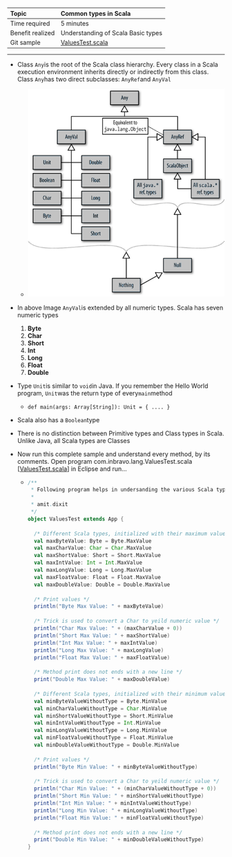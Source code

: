 | Topic | Common types in Scala |
| :--- | :--- |
| Time required | 5 minutes |
| Benefit realized | Understanding of Scala Basic types |
| Git sample | [ValuesTest.scala](https://github.com/inbravo/scala-src/blob/master/src/main/scala/com/inbravo/lang/ValuesTest.scala) |

---

* Class `Any`is the root of the Scala class hierarchy. Every class in a Scala execution environment inherits directly or indirectly from this class. Class `Any`has two direct subclasses: `AnyRef`and `AnyVal`

  * ![](/assets/types.png)

* In above Image `AnyVal`is extended by all numeric types. Scala has seven numeric types  
  1. **Byte**  
  2. **Char**  
  3. **Short**  
  4. **Int**  
  5. **Long**  
  6. **Float**  
  7. **Double**

* Type `Unit`is similar to `void`in Java. If you remember the Hello World program, `Unit`was the return type of every`main`method

  * `def main(args: Array[String]): Unit = { .... }`

* Scala also has a `Boolean`type
* There is no distinction between Primitive types and Class types in Scala. Unlike Java, all Scala types are Classes
* Now run this complete sample and understand every method, by its comments. Open program com.inbravo.lang.ValuesTest.scala \[[ValuesTest.scala](https://github.com/inbravo/scala-src/blob/master/src/main/scala/com/inbravo/lang/ValuesTest.scala)\] in Eclipse and run...

  * ```scala
    /**
     * Following program helps in undersanding the various Scala types
     *
     * amit.dixit
     */
    object ValuesTest extends App {

      /* Different Scala types, initialized with their maximum value and with their types (NAME:TYPE e.g. val maxByteValue: Byte) */
      val maxByteValue: Byte = Byte.MaxValue
      val maxCharValue: Char = Char.MaxValue
      val maxShortValue: Short = Short.MaxValue
      val maxIntValue: Int = Int.MaxValue
      val maxLongValue: Long = Long.MaxValue
      val maxFloatValue: Float = Float.MaxValue
      val maxDoubleValue: Double = Double.MaxValue

      /* Print values */
      println("Byte Max Value: " + maxByteValue)

      /* Trick is used to convert a Char to yeild numeric value */
      println("Char Max Value: " + (maxCharValue + 0))
      println("Short Max Value: " + maxShortValue)
      println("Int Max Value: " + maxIntValue)
      println("Long Max Value: " + maxLongValue)
      println("Float Max Value: " + maxFloatValue)

      /* Method print does not ends with a new line */
      print("Double Max Value: " + maxDoubleValue)

      /* Different Scala types, initialized with their minimum value and without their types */
      val minByteValueWithoutType = Byte.MinValue
      val minCharValueWithoutType = Char.MinValue
      val minShortValueWithoutType = Short.MinValue
      val minIntValueWithoutType = Int.MinValue
      val minLongValueWithoutType = Long.MinValue
      val minFloatValueWithoutType = Float.MinValue
      val minDoubleValueWithoutType = Double.MinValue

      /* Print values */
      println("Byte Min Value: " + minByteValueWithoutType)

      /* Trick is used to convert a Char to yeild numeric value */
      println("Char Min Value: " + (minCharValueWithoutType + 0))
      println("Short Min Value: " + minShortValueWithoutType)
      println("Int Min Value: " + minIntValueWithoutType)
      println("Long Min Value: " + minLongValueWithoutType)
      println("Float Min Value: " + minFloatValueWithoutType)

      /* Method print does not ends with a new line */
      print("Double Min Value: " + minDoubleValueWithoutType)
    }
    ```



